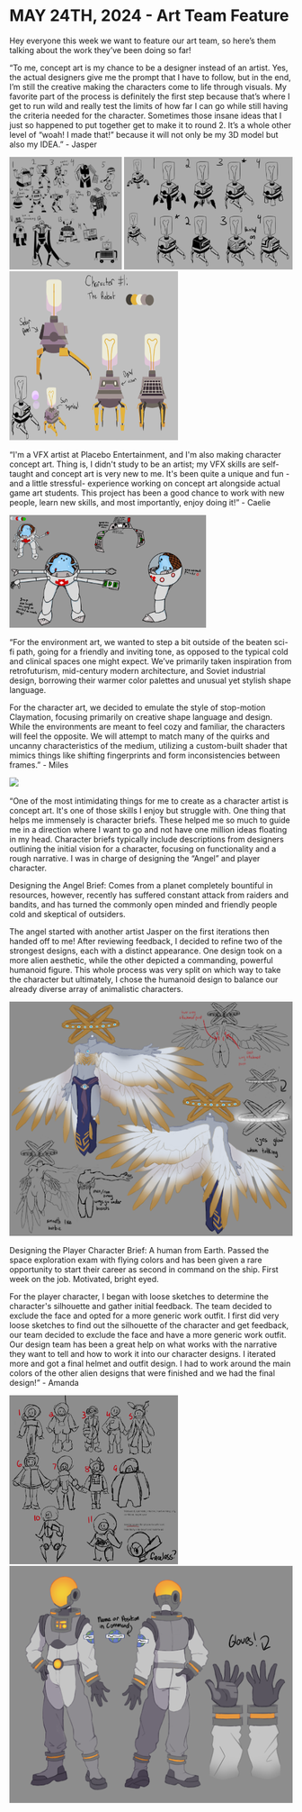 # MAY 24TH, 2024 - Art Team Feature
Hey everyone this week we want to feature our art team, so here’s them talking about the work they’ve been doing so far!

“To me, concept art is my chance to be a designer instead of an artist. Yes, the actual designers give me the prompt that I have to follow, but in the end, I’m still the creative making the characters come to life through visuals. My favorite part of the process is definitely the first step because that’s where I get to run wild and really test the limits of how far I can go while still having the criteria needed for the character. Sometimes those insane ideas that I just so happened to put together get to make it to round 2. It’s a whole other level of “woah! I made that!” because it will not only be my 3D model but also my IDEA.” - Jasper

[<img src="blog524/RobotConceptingRound1.png" width="200" height="200"/>](blog524/RobotConceptingRound1.png) [<img src="blog524/RobotConceptingRound3.png" width="300" height="200"/>](blog524/RobotConceptingRound3.png)
[<img src="blog524/RobotFinal-Color.png" width="300" height="300"/>](blog524/RobotFinal-Color.png)

“I'm a VFX artist at Placebo Entertainment, and I'm also making character concept art. Thing is, I didn't study to be an artist; my VFX skills are self-taught and concept art is very new to me. It's been quite a unique and fun -and a little stressful- experience working on concept art alongside actual game art students. This project has been a good chance to work with new people, learn new skills, and most importantly, enjoy doing it!” - Caelie

[<img src="blog524/GoopFinal-Color.png" width="350" height="200"/>](blog524/GoopFinal-Color.png)

“For the environment art, we wanted to step a bit outside of the beaten sci-fi path, going for a friendly and inviting tone, as opposed to the typical cold and clinical spaces one might expect. We’ve primarily taken inspiration from retrofuturism, mid-century modern architecture, and Soviet industrial design, borrowing their warmer color palettes and unusual yet stylish shape language.
  
For the character art, we decided to emulate the style of stop-motion Claymation, focusing primarily on creative shape language and design. While the environments are meant to feel cozy and familiar, the characters will feel the opposite. We will attempt to match many of the quirks and uncanny characteristics of the medium, utilizing a custom-built shader that mimics things like shifting fingerprints and form inconsistencies between frames.” - Miles

[<img src="blog524/bgnd 2.png" />](blog524/bgnd%202.png)

“One of the most intimidating things for me to create as a character artist is concept art. It's one of those skills I enjoy but struggle with. One thing that helps me immensely is character briefs. These helped me so much to guide me in a direction where I want to go and not have one million ideas floating in my head. Character briefs typically include descriptions from designers outlining the initial vision for a character, focusing on functionality and a rough narrative. I was in charge of designing the “Angel” and player character.

Designing the Angel
Brief: Comes from a planet completely bountiful in resources, however, recently has suffered constant attack from raiders and bandits, and has turned the commonly open minded and friendly people cold and skeptical of outsiders.

The angel started with another artist Jasper on the first iterations then handed off to me! After reviewing feedback, I decided to refine two of the strongest designs, each with a distinct appearance. One design took on a more alien aesthetic, while the other depicted a commanding, powerful humanoid figure. This whole process was very split on which way to take the character but ultimately, I chose the humanoid design to balance our already diverse array of animalistic characters.

[<img src="blog524/angle.png" />](blog524/angle.png)
 
Designing the Player Character
Brief: A human from Earth. Passed the space exploration exam with flying colors and has been given a rare opportunity to start their career as second in command on the ship. First week on the job. Motivated, bright eyed.

For the player character, I began with loose sketches to determine the character's silhouette and gather initial feedback. The team decided to exclude the face and opted for a more generic work outfit. I first did very loose sketches to find out the silhouette of the character and get feedback, our team decided to exclude the face and have a more generic work outfit. Our design team has been a great help on what works with the narrative they want to tell and how to work it into our character designs. I iterated more and got a final helmet and outfit design. I had to work around the main colors of the other alien designs that were finished and we had the final design!” - Amanda

[<img src="blog524/playerconcept.png" width=300 height=300/>](blog524/playerconcept.png)
[<img src="blog524/playercolor.png" />](blog524/playercolor.png)

